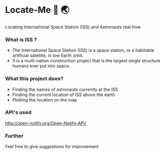# Locate-Me :rocket: :earth_asia:
Locating International Space Station (ISS) and Astronauts real time
<br>
### What is ISS ?
* The International Space Station (ISS) is a space station, or a habitable artificial satellite, in low Earth orbit.
* It is a multi-nation construction project that is the largest single structure humans ever put into space. 
### What this project does? <br>
* Finding the names of astronauts currently at the ISS
* Finding the current location of ISS above the earth
* Plotting the location on the map
### API's used
http://open-notify.org/Open-Notify-API/
### Further
Feel free to give suggestions for improvement

